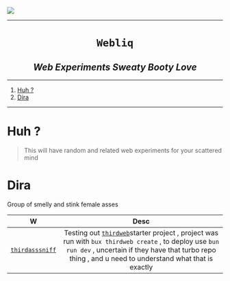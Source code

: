 
<img src="./clr.gif" align="center">

----

<h1 align="center"><code>Webliq</code></h1>
<h2 align="center"><i>Web Experiments Sweaty Booty Love</i></h2>

---- 
1. [Huh ?](#huh-)
2. [Dira](#dira)

----

# Huh ? 

> This will have random and related web experiments for your scattered mind 

# Dira

Group of smelly and stink female asses 

W | Desc
|:--:|:--:|
[`thirdasssniff`](./thirdasssnifff/)| Testing out [`thirdweb`](https://thirdweb.com/)starter project , project was run with `bux thirdweb create` , to deploy use `bun run dev` , uncertain if they have that turbo repo thing , and u need to understand what that is exactly

